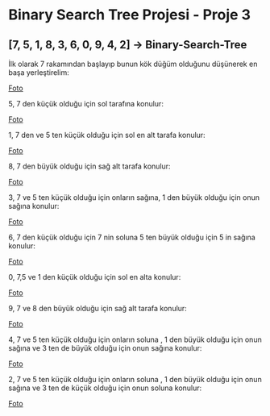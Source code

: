 # Binary Search Tree Projesi - Proje 3

## [7, 5, 1, 8, 3, 6, 0, 9, 4, 2] -> Binary-Search-Tree

İlk olarak 7 rakamından başlayıp bunun kök düğüm olduğunu düşünerek en başa yerleştirelim:

[Foto](Screenshot_12.png)

5, 7 den küçük olduğu için sol tarafına konulur:

[Foto](Screenshot_3.png)

1, 7 den ve 5 ten küçük olduğu için sol en alt tarafa konulur:

[Foto](Screenshot_4.png)

8, 7 den büyük olduğu için sağ alt tarafa konulur:

[Foto](Screenshot_5.png)

3, 7 ve 5 ten küçük olduğu için onların sağına, 1 den büyük olduğu için onun sağına konulur:

[Foto](Screenshot_6.png)

6, 7 den küçük olduğu için 7 nin soluna 5 ten büyük olduğu için 5 in sağına konulur:

[Foto](Screenshot_7.png)

0, 7,5 ve 1 den küçük olduğu için sol en alta konulur:

[Foto](Screenshot_8.png)

9, 7 ve 8 den büyük olduğu için sağ alt tarafa konulur:

[Foto](Screenshot_9.png)

4, 7 ve 5 ten küçük olduğu için onların soluna , 1 den büyük olduğu için onun sağına ve 3 ten de büyük olduğu için onun sağına konulur:

[Foto](Screenshot_10.png)

2, 7 ve 5 ten küçük olduğu için onların soluna , 1 den büyük olduğu için onun sağına ve 3 ten de küçük olduğu için onun soluna konulur:

[Foto](Screenshot_11.png)

